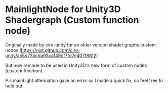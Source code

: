 # MainlightNode for Unity3D Shadergraph (Custom function node)

Originally made by ciro-unity for an older version shader graphs custom nodes 
(https://gist.github.com/ciro-unity/a55d73bcda93ca149cf7fd7e407f8812)

But now remade to be used in Unity3D's new form of custom nodes (custom function).


P.s mainLight.attenuation gave an error so I made a quick fix, so feel free to help out
